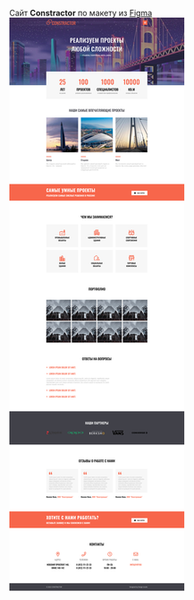 Сайт **Constractor** по макету из <a href="https://www.figma.com/file/Ycf2itLJfCcMfCfvNez2oR/Constractor">Figma</a>
<img src="https://github.com/Olga-Zyukina/ConstractorBuildingCompany/blob/master/Constractor.jpg" title="Constractor" alt="Constractor"/>
